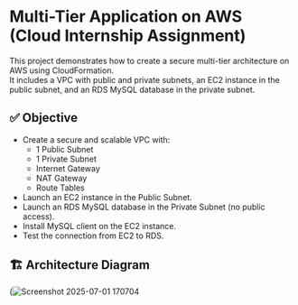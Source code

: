# Multi-Tier Application on AWS (Cloud Internship Assignment)

This project demonstrates how to create a secure multi-tier architecture on AWS using CloudFormation.  
It includes a VPC with public and private subnets, an EC2 instance in the public subnet, and an RDS MySQL database in the private subnet.

## ✅ Objective

- Create a secure and scalable VPC with:
  - 1 Public Subnet
  - 1 Private Subnet
  - Internet Gateway
  - NAT Gateway
  - Route Tables
- Launch an EC2 instance in the Public Subnet.
- Launch an RDS MySQL database in the Private Subnet (no public access).
- Install MySQL client on the EC2 instance.
- Test the connection from EC2 to RDS.

## 🏗️ Architecture Diagram
(![Screenshot 2025-07-01 170704](https://github.com/user-attachments/assets/325fb316-4331-480f-ab4b-e5e9d7a577d7)


